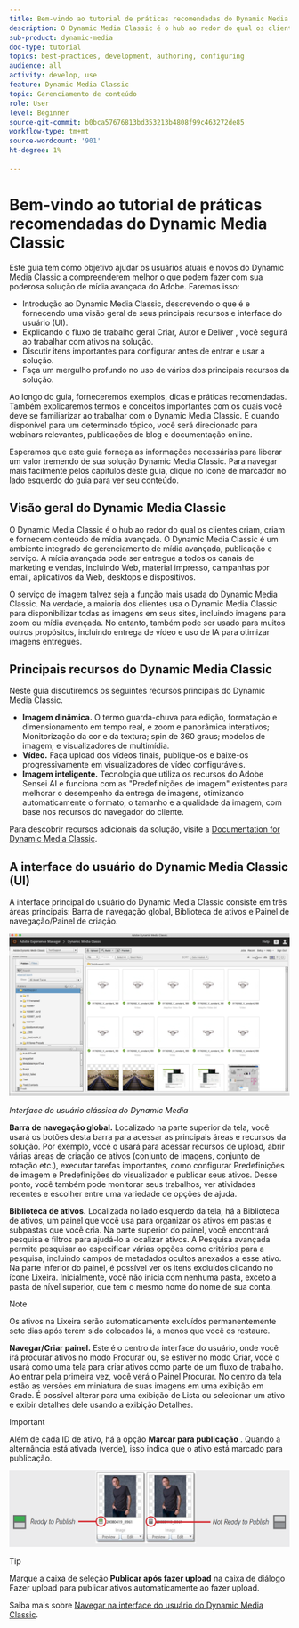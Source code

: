```yaml
---
title: Bem-vindo ao tutorial de práticas recomendadas do Dynamic Media Classic
description: O Dynamic Media Classic é o hub ao redor do qual os clientes criam, criam e fornecem conteúdo de mídia avançada. Este tutorial de práticas recomendadas foi criado para ajudar os usuários atuais e novos do Dynamic Media Classic a entender melhor o que eles podem fazer com essa poderosa solução de mídia avançada do Adobe. Nesta parte do tutorial, você aprenderá o que é o Dynamic Media Classic e verá resumidamente seus principais recursos e interface do usuário.
sub-product: dynamic-media
doc-type: tutorial
topics: best-practices, development, authoring, configuring
audience: all
activity: develop, use
feature: Dynamic Media Classic
topic: Gerenciamento de conteúdo
role: User
level: Beginner
source-git-commit: b0bca57676813bd353213b4808f99c463272de85
workflow-type: tm+mt
source-wordcount: '901'
ht-degree: 1%

---
```



# Bem-vindo ao tutorial de práticas recomendadas do Dynamic Media Classic

Este guia tem como objetivo ajudar os usuários atuais e novos do Dynamic Media Classic a compreenderem melhor o que podem fazer com sua poderosa solução de mídia avançada do Adobe. Faremos isso:

- Introdução ao Dynamic Media Classic, descrevendo o que é e fornecendo uma visão geral de seus principais recursos e interface do usuário (UI).
- Explicando o fluxo de trabalho geral Criar, Autor e Deliver , você seguirá ao trabalhar com ativos na solução.
- Discutir itens importantes para configurar antes de entrar e usar a solução.
- Faça um mergulho profundo no uso de vários dos principais recursos da solução.

Ao longo do guia, forneceremos exemplos, dicas e práticas recomendadas. Também explicaremos termos e conceitos importantes com os quais você deve se familiarizar ao trabalhar com o Dynamic Media Classic. E quando disponível para um determinado tópico, você será direcionado para webinars relevantes, publicações de blog e documentação online.

Esperamos que este guia forneça as informações necessárias para liberar um valor tremendo de sua solução Dynamic Media Classic. Para navegar mais facilmente pelos capítulos deste guia, clique no ícone de marcador no lado esquerdo do guia para ver seu conteúdo.

## Visão geral do Dynamic Media Classic

O Dynamic Media Classic é o hub ao redor do qual os clientes criam, criam e fornecem conteúdo de mídia avançada. O Dynamic Media Classic é um ambiente integrado de gerenciamento de mídia avançada, publicação e serviço. A mídia avançada pode ser entregue a todos os canais de marketing e vendas, incluindo Web, material impresso, campanhas por email, aplicativos da Web, desktops e dispositivos.

O serviço de imagem talvez seja a função mais usada do Dynamic Media Classic. Na verdade, a maioria dos clientes usa o Dynamic Media Classic para disponibilizar todas as imagens em seus sites, incluindo imagens para zoom ou mídia avançada. No entanto, também pode ser usado para muitos outros propósitos, incluindo entrega de vídeo e uso de IA para otimizar imagens entregues.

## Principais recursos do Dynamic Media Classic

Neste guia discutiremos os seguintes recursos principais do Dynamic Media Classic.

- **Imagem dinâmica.** O termo guarda-chuva para edição, formatação e dimensionamento em tempo real, e zoom e panorâmica interativos; Monitorização da cor e da textura; spin de 360 graus; modelos de imagem; e visualizadores de multimídia.
- **Vídeo.** Faça upload dos vídeos finais, publique-os e baixe-os progressivamente em visualizadores de vídeo configuráveis.
- **Imagem inteligente.** Tecnologia que utiliza os recursos do Adobe Sensei AI e funciona com as &quot;Predefinições de imagem&quot; existentes para melhorar o desempenho da entrega de imagens, otimizando automaticamente o formato, o tamanho e a qualidade da imagem, com base nos recursos do navegador do cliente.

Para descobrir recursos adicionais da solução, visite a [Documentation for Dynamic Media Classic](https://docs.adobe.com/content/help/en/dynamic-media-classic/using/intro/introduction.html).

## A interface do usuário do Dynamic Media Classic (UI)

A interface principal do usuário do Dynamic Media Classic consiste em três áreas principais: Barra de navegação global, Biblioteca de ativos e Painel de navegação/Painel de criação.

![imagem](assets/overview/overview-dmc-ui-ew.png)

_Interface do usuário clássica do Dynamic Media_

**Barra de navegação global.** Localizado na parte superior da tela, você usará os botões desta barra para acessar as principais áreas e recursos da solução. Por exemplo, você o usará para acessar recursos de upload, abrir várias áreas de criação de ativos (conjunto de imagens, conjunto de rotação etc.), executar tarefas importantes, como configurar Predefinições de imagem e Predefinições do visualizador e publicar seus ativos. Desse ponto, você também pode monitorar seus trabalhos, ver atividades recentes e escolher entre uma variedade de opções de ajuda.

**Biblioteca de ativos.** Localizada no lado esquerdo da tela, há a Biblioteca de ativos, um painel que você usa para organizar os ativos em pastas e subpastas que você cria. Na parte superior do painel, você encontrará pesquisa e filtros para ajudá-lo a localizar ativos. A Pesquisa avançada permite pesquisar ao especificar várias opções como critérios para a pesquisa, incluindo campos de metadados ocultos anexados a esse ativo. Na parte inferior do painel, é possível ver os itens excluídos clicando no ícone Lixeira. Inicialmente, você não inicia com nenhuma pasta, exceto a pasta de nível superior, que tem o mesmo nome do nome de sua conta.

>[!NOTE]
>
>Os ativos na Lixeira serão automaticamente excluídos permanentemente sete dias após terem sido colocados lá, a menos que você os restaure.

**Navegar/Criar painel.** Este é o centro da interface do usuário, onde você irá procurar ativos no modo Procurar ou, se estiver no modo Criar, você o usará como uma tela para criar ativos como parte de um fluxo de trabalho. Ao entrar pela primeira vez, você verá o Painel Procurar. No centro da tela estão as versões em miniatura de suas imagens em uma exibição em Grade. É possível alterar para uma exibição de Lista ou selecionar um ativo e exibir detalhes dele usando a exibição Detalhes.

>[!IMPORTANT]
>
>Além de cada ID de ativo, há a opção **Marcar para publicação** . Quando a alternância está ativada (verde), isso indica que o ativo está marcado para publicação.

![imagem](assets/overview/overview-mark-for-publish.png)

>[!TIP]
>
>Marque a caixa de seleção **Publicar após fazer upload** na caixa de diálogo Fazer upload para publicar ativos automaticamente ao fazer upload.

Saiba mais sobre [Navegar na interface do usuário do Dynamic Media Classic](https://docs.adobe.com/content/help/en/dynamic-media-classic/using/getting-started/navigation-basics.html).
